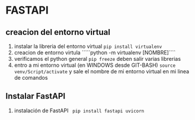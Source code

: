 # FASTAPI
## creacion del entorno virtual
1. instalar la libreria del entorno virtual ````pip install virtualenv````
2. creacion de entorno virtula `````python -m virtualenv [NOMBRE]````
3. verificamos el python general ````pip freeze```` deben salir varias librerias
4. entro a mi entorno virtual (en WINDOWS desde GIT-BASH) ````source venv/Script/activate```` y sale el nombre de mi entorno virtual en mi linea de comandos

## Instalar FastAPI
1. instalación de FastAPI ```` pip install fastapi uvicorn````